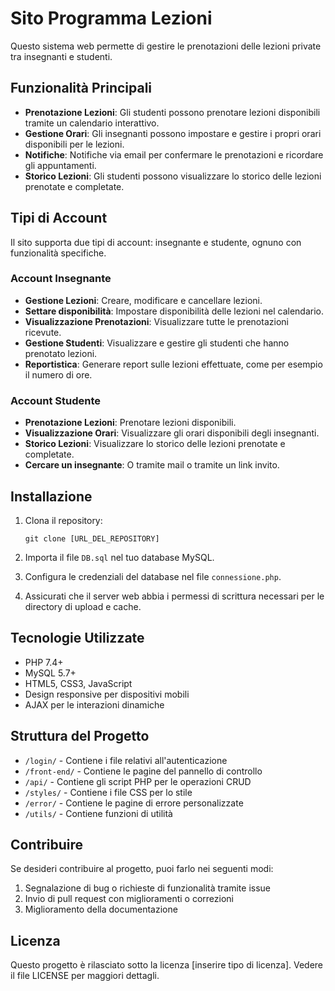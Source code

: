 # Sito Programma Lezioni

Questo sistema web permette di gestire le prenotazioni delle lezioni private tra insegnanti e studenti.

## Funzionalità Principali

- **Prenotazione Lezioni**: Gli studenti possono prenotare lezioni disponibili tramite un calendario interattivo.
- **Gestione Orari**: Gli insegnanti possono impostare e gestire i propri orari disponibili per le lezioni.
- **Notifiche**: Notifiche via email per confermare le prenotazioni e ricordare gli appuntamenti.
- **Storico Lezioni**: Gli studenti possono visualizzare lo storico delle lezioni prenotate e completate.

## Tipi di Account

Il sito supporta due tipi di account: insegnante e studente, ognuno con funzionalità specifiche.

### Account Insegnante

- **Gestione Lezioni**: Creare, modificare e cancellare lezioni.
- **Settare disponibilità**: Impostare disponibilità delle lezioni nel calendario.
- **Visualizzazione Prenotazioni**: Visualizzare tutte le prenotazioni ricevute.
- **Gestione Studenti**: Visualizzare e gestire gli studenti che hanno prenotato lezioni.
- **Reportistica**: Generare report sulle lezioni effettuate, come per esempio il numero di ore.

### Account Studente

- **Prenotazione Lezioni**: Prenotare lezioni disponibili.
- **Visualizzazione Orari**: Visualizzare gli orari disponibili degli insegnanti.
- **Storico Lezioni**: Visualizzare lo storico delle lezioni prenotate e completate.
- **Cercare un insegnante**: O tramite mail o tramite un link invito.

## Installazione

1. Clona il repository:
   ```
   git clone [URL_DEL_REPOSITORY]
   ```

2. Importa il file `DB.sql` nel tuo database MySQL.

3. Configura le credenziali del database nel file `connessione.php`.

4. Assicurati che il server web abbia i permessi di scrittura necessari per le directory di upload e cache.

## Tecnologie Utilizzate

- PHP 7.4+
- MySQL 5.7+
- HTML5, CSS3, JavaScript
- Design responsive per dispositivi mobili
- AJAX per le interazioni dinamiche

## Struttura del Progetto

- `/login/` - Contiene i file relativi all'autenticazione
- `/front-end/` - Contiene le pagine del pannello di controllo
- `/api/` - Contiene gli script PHP per le operazioni CRUD
- `/styles/` - Contiene i file CSS per lo stile
- `/error/` - Contiene le pagine di errore personalizzate
- `/utils/` - Contiene funzioni di utilità

## Contribuire

Se desideri contribuire al progetto, puoi farlo nei seguenti modi:

1. Segnalazione di bug o richieste di funzionalità tramite issue
2. Invio di pull request con miglioramenti o correzioni
3. Miglioramento della documentazione

## Licenza

Questo progetto è rilasciato sotto la licenza [inserire tipo di licenza]. Vedere il file LICENSE per maggiori dettagli.